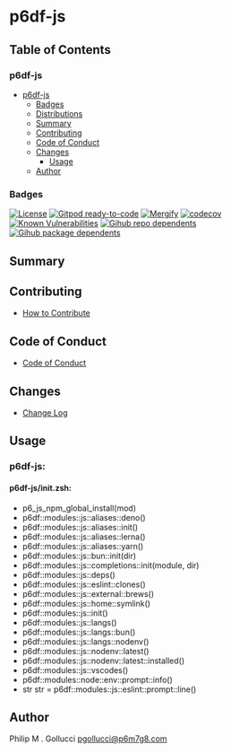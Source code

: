 # p6df-js

## Table of Contents


### p6df-js
- [p6df-js](#p6df-js)
  - [Badges](#badges)
  - [Distributions](#distributions)
  - [Summary](#summary)
  - [Contributing](#contributing)
  - [Code of Conduct](#code-of-conduct)
  - [Changes](#changes)
    - [Usage](#usage)
  - [Author](#author)

### Badges

[![License](https://img.shields.io/badge/License-Apache%202.0-yellowgreen.svg)](https://opensource.org/licenses/Apache-2.0)
[![Gitpod ready-to-code](https://img.shields.io/badge/Gitpod-ready--to--code-blue?logo=gitpod)](https://gitpod.io/#https://github.com/p6m7g8/p6df-js)
[![Mergify](https://img.shields.io/endpoint.svg?url=https://gh.mergify.io/badges/p6m7g8/p6df-js/&style=flat)](https://mergify.io)
[![codecov](https://codecov.io/gh/p6m7g8/p6df-js/branch/master/graph/badge.svg?token=14Yj1fZbew)](https://codecov.io/gh/p6m7g8/p6df-js)
[![Known Vulnerabilities](https://snyk.io/test/github/p6m7g8/p6df-js/badge.svg?targetFile=package.json)](https://snyk.io/test/github/p6m7g8/p6df-js?targetFile=package.json)
[![Gihub repo dependents](https://badgen.net/github/dependents-repo/p6m7g8/p6df-js)](https://github.com/p6m7g8/p6df-js/network/dependents?dependent_type=REPOSITORY)
[![Gihub package dependents](https://badgen.net/github/dependents-pkg/p6m7g8/p6df-js)](https://github.com/p6m7g8/p6df-js/network/dependents?dependent_type=PACKAGE)

## Summary

## Contributing

- [How to Contribute](CONTRIBUTING.md)

## Code of Conduct

- [Code of Conduct](https://github.com/p6m7g8/.github/blob/master/CODE_OF_CONDUCT.md)

## Changes

- [Change Log](CHANGELOG.md)

## Usage

### p6df-js:

#### p6df-js/init.zsh:

- p6_js_npm_global_install(mod)
- p6df::modules::js::aliases::deno()
- p6df::modules::js::aliases::init()
- p6df::modules::js::aliases::lerna()
- p6df::modules::js::aliases::yarn()
- p6df::modules::js::bun::init(dir)
- p6df::modules::js::completions::init(module, dir)
- p6df::modules::js::deps()
- p6df::modules::js::eslint::clones()
- p6df::modules::js::external::brews()
- p6df::modules::js::home::symlink()
- p6df::modules::js::init()
- p6df::modules::js::langs()
- p6df::modules::js::langs::bun()
- p6df::modules::js::langs::nodenv()
- p6df::modules::js::nodenv::latest()
- p6df::modules::js::nodenv::latest::installed()
- p6df::modules::js::vscodes()
- p6df::modules::node::env::prompt::info()
- str str = p6df::modules::js::eslint::prompt::line()



## Author

Philip M . Gollucci <pgollucci@p6m7g8.com>
